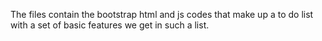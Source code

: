 The files contain the bootstrap html and js codes that make up a to do list with a set of basic features we get in such a list.
